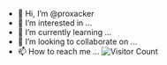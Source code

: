 - 👋 Hi, I’m @proxacker
- 👀 I’m interested in ...
- 🌱 I’m currently learning ...
- 💞️ I’m looking to collaborate on ...
- 📫 How to reach me ...
![Visitor Count](https://profile-counter.glitch.me/proxacker/count.svg)

<!---
proxacker/proxacker is a ✨ special ✨ repository because its `README.md` (this file) appears on your GitHub profile.
You can click the Preview link to take a look at your changes.
--->
